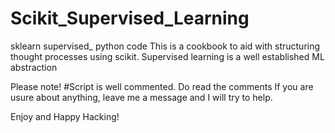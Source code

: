 # Scikit_Supervised_Learning
sklearn supervised_ python code
This is a cookbook to aid with structuring thought processes using scikit. Supervised learning is a well established ML abstraction

Please note! 
#Script is well commented. Do read the comments
If you are usure about anything, leave me a message and I will try to help.

Enjoy and Happy Hacking!
